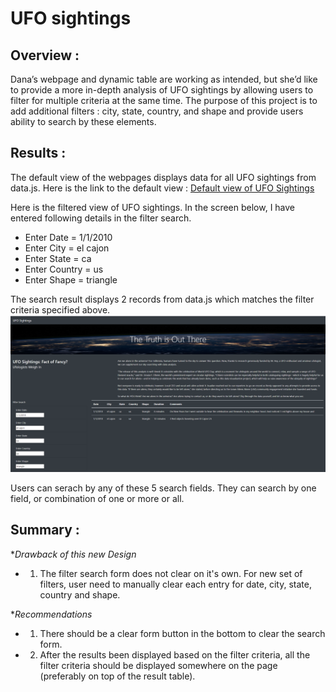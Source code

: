 # UFO sightings

## Overview :
Dana’s webpage and dynamic table are working as intended, but she’d like to provide a more in-depth analysis of UFO sightings by allowing users to filter for multiple criteria at the same time. The purpose of this project is to add additional filters : city, state, country, and shape and provide users ability to search by these elements. 

## Results :
The default view of the webpages displays data for all UFO sightings from data.js.
Here is the link to the default view : [Default view of UFO Sightings](https://github.com/dhaval-28/UFOs/blob/main/static/images/UFO_DefaultView.png)

Here is the filtered view of UFO sightings. In the screen below, I have entered following details in the filter search.   
*  Enter Date = 1/1/2010
*  Enter City = el cajon
*  Enter State = ca
*  Enter Country = us
*  Enter Shape = triangle

The search result displays 2 records from data.js which matches the filter criteria specified above. ![Search Results after fitler](https://github.com/dhaval-28/UFOs/blob/main/static/images/UFO_AfterFilter.png)

Users can serach by any of these 5 search fields. They can search by one field, or combination of one or more or all. 

## Summary :

**Drawback of this new Design*
* 1. The filter search form does not clear on it's own. For new set of filters, user need to manually clear each entry for date, city, state, country and shape.

**Recommendations*
* 1. There should be a clear form button in the bottom to clear the search form.
* 2. After the results been displayed based on the filter criteria, all the filter criteria should be displayed somewhere on the page (preferably on top of the result table).
